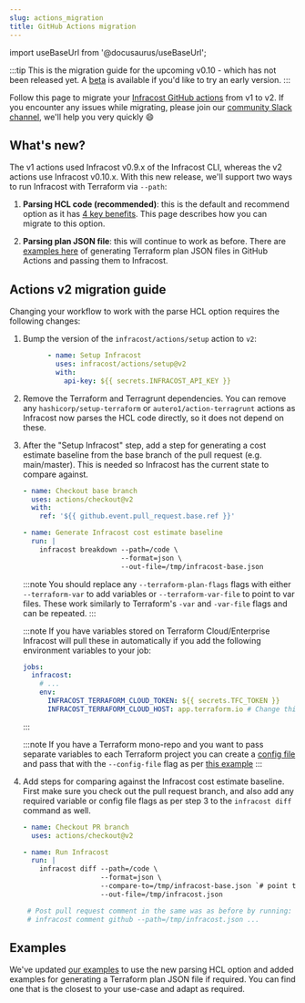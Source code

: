 ```yaml
---
slug: actions_migration
title: GitHub Actions migration
---
```


import useBaseUrl from '@docusaurus/useBaseUrl';

:::tip
This is the migration guide for the upcoming v0.10 - which has not been released yet.
A [beta](https://github.com/infracost/infracost/releases/tag/v0.10.0-beta.1) is available if you'd like to try an early version.
:::

Follow this page to migrate your [Infracost GitHub actions](https://github.com/infracost/actions) from v1 to v2. If you encounter any issues while migrating, please join our [community Slack channel](https://www.infracost.io/community-chat), we'll help you very quickly 😄

## What's new?

The v1 actions used Infracost v0.9.x of the Infracost CLI, whereas the v2 actions use Infracost v0.10.x. With this new release, we'll support two ways to run Infracost with Terraform via `--path`:
1. **Parsing HCL code (recommended)**: this is the default and recommend option as it has [4 key benefits](/docs/guides/v0.10_migration/#1-faster-cli). This page describes how you can migrate to this option.
<!-- TODO: update the example link -->
2. **Parsing plan JSON file**: this will continue to work as before. There are [examples here](https://github.com/infracost/actions/tree/make-consistent-with-gitlab/examples#plan-json-examples) of generating Terraform plan JSON files in GitHub Actions and passing them to Infracost.

## Actions v2 migration guide

Changing your workflow to work with the parse HCL option requires the following changes:

1. Bump the version of the `infracost/actions/setup` action to `v2`:

   ```yaml
         - name: Setup Infracost
           uses: infracost/actions/setup@v2
           with:
             api-key: ${{ secrets.INFRACOST_API_KEY }}
   ```

2. Remove the Terraform and Terragrunt dependencies. You can remove any `hashicorp/setup-terraform` or `autero1/action-terragrunt` actions as Infracost now parses the HCL code directly, so it does not depend on these.

3. After the "Setup Infracost" step, add a step for generating a cost estimate baseline from the base branch of the pull request (e.g. main/master). This is needed so Infracost has the current state to compare against.

   ```yaml
   - name: Checkout base branch
     uses: actions/checkout@v2
     with:
       ref: '${{ github.event.pull_request.base.ref }}'

   - name: Generate Infracost cost estimate baseline
     run: |
       infracost breakdown --path=/code \
                           --format=json \
                           --out-file=/tmp/infracost-base.json
   ```

   :::note
   You should replace any `--terraform-plan-flags` flags with either `--terraform-var` to add variables or `--terraform-var-file` to point to var files. These work similarly to Terraform's `-var` and `-var-file` flags and can be repeated.
   :::

   :::note
   If you have variables stored on Terraform Cloud/Enterprise Infracost will pull these in automatically if you add the following environment variables to your job:

   ```yaml
   jobs:
     infracost:
       # ...
       env:
         INFRACOST_TERRAFORM_CLOUD_TOKEN: ${{ secrets.TFC_TOKEN }}
         INFRACOST_TERRAFORM_CLOUD_HOST: app.terraform.io # Change this if you're using Terraform Enterprise
   ```
   :::

   <!-- TODO: update the example link -->
   :::note
   If you have a Terraform mono-repo and you want to pass separate variables to each Terraform project you can create a [config file](/docs/features/config_file) and pass that with the `--config-file` flag as per [this example](https://github.com/infracost/actions/tree/make-consistent-with-gitlab/examples/multi-project-config-file#readme)
   :::

4. Add steps for comparing against the Infracost cost estimate baseline. First make sure you check out the pull request branch, and also add any required variable or config file flags as per step 3 to the `infracost diff` command as well.

   ```yml
   - name: Checkout PR branch
     uses: actions/checkout@v2

   - name: Run Infracost
     run: |
       infracost diff --path=/code \
                      --format=json \
                      --compare-to=/tmp/infracost-base.json `# point this to the JSON output we generated in step 2`
                      --out-file=/tmp/infracost.json

    # Post pull request comment in the same was as before by running:
    # infracost comment github --path=/tmp/infracost.json ...
   ```

## Examples

<!-- TODO: update the example link -->
We've updated [our examples](https://github.com/infracost/actions/tree/make-consistent-with-gitlab/examples) to use the new parsing HCL option and added examples for generating a Terraform plan JSON file if required. You can find one that is the closest to your use-case and adapt as required.
